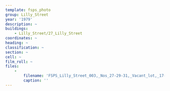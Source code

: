 ```yaml
---
template: fsps_photo
group: Lilly_Street
year: '1979'
description: ~
buildings:
    - Lilly_Street/27_Lilly_Street
coordinates: ~
heading: ~
classification: ~
section: ~
cell: ~
film_roll: ~
files:
    -
        filename: 'FSPS_Lilly_Street_003,_Nos_27-29-31,_Vacant_lot,_17-3-O,_1979.png'
        caption: ''
---
```


